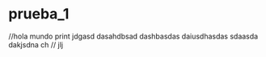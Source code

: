 # prueba_1
//hola mundo
print 
jdgasd
dasahdbsad
dashbasdas
daiusdhasdas
sdaasda
dakjsdna
ch
//
jlj
